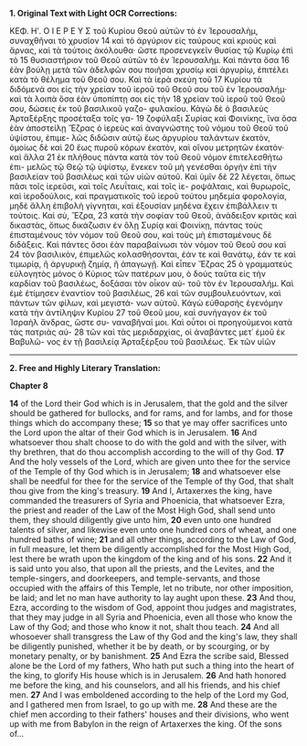 **1. Original Text with Light OCR Corrections:**

ΚΕΦ. Ηʹ. Ο Ι Ε Ρ Ε Υ Σ
τοῦ Κυρίου Θεοῦ αὐτῶν τὸ ἐν Ἱερουσαλὴμ, συναχθῆναι τὸ χρυσίον 14
καὶ τὸ ἀργύριον εἰς ταύρους καὶ κριοὺς καὶ ἄρνας, καὶ τὰ
τούτοις ἀκόλουθα· ὥστε προσενεγκεῖν θυσίας τῷ Κυρίῳ ἐπὶ τὸ 15
θυσιαστήριον τοῦ Θεοῦ αὐτῶν τὸ ἐν Ἱερουσαλήμ. Καὶ πάντα ὅσα 16
ἐὰν βούλῃ μετὰ τῶν ἀδελφῶν σου ποιῆσαι χρυσίῳ καὶ ἀργυρίῳ,
ἐπιτέλει κατὰ τὸ θέλημα τοῦ Θεοῦ σου. Καὶ τὰ ἱερὰ σκεύη τοῦ 17
Κυρίου τὰ διδόμενά σοι εἰς τὴν χρείαν τοῦ ἱεροῦ τοῦ Θεοῦ σου τοῦ
ἐν Ἱερουσαλήμ· καὶ τὰ λοιπὰ ὅσα ἐὰν ὑποπίπτῃ σοι εἰς τὴν 18
χρείαν τοῦ ἱεροῦ τοῦ Θεοῦ σου, δώσεις ἐκ τοῦ βασιλικοῦ γαζο-
φυλακίου. Κἀγὼ δὲ ὁ βασιλεὺς Ἀρταξέρξης προσέταξα τοῖς γα- 19
ζοφύλαξι Συρίας καὶ Φοινίκης, ἵνα ὅσα ἐὰν ἀποστείλῃ Ἔζρας ὁ
ἱερεὺς καὶ ἀναγνώστης τοῦ νόμου τοῦ Θεοῦ τοῦ ὑψίστου, ἐπιμε-
λῶς διδῶσιν αὐτῷ ἕως ἀργυρίου ταλάντων ἑκατὸν, ὁμοίως δὲ καὶ 20
ἕως πυροῦ κόρων ἑκατὸν, καὶ οἴνου μετρητῶν ἑκατὸν· καὶ ἄλλα 21
ἐκ πλήθους πάντα κατὰ τὸν τοῦ Θεοῦ νόμον ἐπιτελεσθήτω ἐπι-
μελῶς τῷ Θεῷ τῷ ὑψίστῳ, ἕνεκεν τοῦ μὴ γενέσθαι ὀργὴν ἐπὶ
τὴν βασιλείαν τοῦ βασιλέως καὶ τῶν υἱῶν αὐτοῦ. Καὶ ὑμῖν δὲ 22
λέγεται, ὅπως πᾶσι τοῖς ἱερεῦσι, καὶ τοῖς Λευΐταις, καὶ τοῖς ἱε-
ροψάλταις, καὶ θυρωροῖς, καὶ ἱεροδούλοις, καὶ πραγματικοῖς τοῦ
ἱεροῦ τούτου μηδεμία φορολογία, μηδὲ ἄλλη ἐπιβολὴ γίγνηται,
καὶ ἐξουσίαν μηδένα ἔχειν ἐπιβάλλειν τι τούτοις. Καὶ σὺ, Ἔζρα, 23
κατὰ τὴν σοφίαν τοῦ Θεοῦ, ἀνάδειξον κριτὰς καὶ δικαστὰς, ὅπως
δικάζωσιν ἐν ὅλῃ Συρίᾳ καὶ Φοινίκῃ, πάντας τοὺς ἐπισταμένους
τὸν νόμον τοῦ Θεοῦ σου, καὶ τοὺς μὴ ἐπισταμένους δὲ διδάξεις.
Καὶ πάντες ὅσοι ἐὰν παραβαίνωσι τὸν νόμον τοῦ Θεοῦ σου καὶ 24
τὸν βασιλικὸν, ἐπιμελῶς κολασθήσονται, ἐάν τε καὶ θανάτῳ, ἐάν
τε καὶ τιμωρίᾳ, ἢ ἀργυρικῇ ζημίᾳ, ἢ ἀπαγωγῇ. Καὶ εἶπεν Ἔζρας 25
ὁ γραμματεὺς εὐλογητὸς μόνος ὁ Κύριος τῶν πατέρων μου, ὁ
δοὺς ταῦτα εἰς τὴν καρδίαν τοῦ βασιλέως, δοξάσαι τὸν οἶκον αὐ-
τοῦ τὸν ἐν Ἱερουσαλήμ. Καὶ ἐμὲ ἐτίμησεν ἐναντίον τοῦ βασιλέως, 26
καὶ τῶν συμβουλευόντων, καὶ πάντων τῶν φίλων, καὶ μεγιστά-
νων αὐτοῦ. Κἀγὼ εὐθαρσὴς ἐγενόμην κατὰ τὴν ἀντίληψιν Κυρίου 27
τοῦ Θεοῦ μου, καὶ συνήγαγον ἐκ τοῦ Ἰσραὴλ ἄνδρας, ὥστε συ-
ναναβῆναί μοι. Καὶ οὗτοι οἱ προηγούμενοι κατὰ τὰς πατριὰς αὐ- 28
τῶν καὶ τὰς μεριδαρχίας, οἱ ἀναβάντες μετ᾽ ἐμοῦ ἐκ Βαβυλῶ-
νος ἐν τῇ βασιλείᾳ Ἀρταξέρξου τοῦ βασιλέως. Ἐκ τῶν υἱῶν

---

**2. Free and Highly Literary Translation:**

**Chapter 8**

**14** of the Lord their God which is in Jerusalem, that the gold and the silver should be gathered for bullocks, and for rams, and for lambs, and for those things which do accompany these;
**15** so that ye may offer sacrifices unto the Lord upon the altar of their God which is in Jerusalem.
**16** And whatsoever thou shalt choose to do with the gold and with the silver, with thy brethren, that do thou accomplish according to the will of thy God.
**17** And the holy vessels of the Lord, which are given unto thee for the service of the Temple of thy God which is in Jerusalem;
**18** and whatsoever else shall be needful for thee for the service of the Temple of thy God, that shalt thou give from the king's treasury.
**19** And I, Artaxerxes the king, have commanded the treasurers of Syria and Phoenicia, that whatsoever Ezra, the priest and reader of the Law of the Most High God, shall send unto them, they should diligently give unto him,
**20** even unto one hundred talents of silver, and likewise even unto one hundred cors of wheat, and one hundred baths of wine;
**21** and all other things, according to the Law of God, in full measure, let them be diligently accomplished for the Most High God, lest there be wrath upon the kingdom of the king and of his sons.
**22** And it is said unto you also, that upon all the priests, and the Levites, and the temple-singers, and doorkeepers, and temple-servants, and those occupied with the affairs of this Temple, let no tribute, nor other imposition, be laid; and let no man have authority to lay aught upon these.
**23** And thou, Ezra, according to the wisdom of God, appoint thou judges and magistrates, that they may judge in all Syria and Phoenicia, even all those who know the Law of thy God; and those who know it not, shalt thou teach.
**24** And all whosoever shall transgress the Law of thy God and the king's law, they shall be diligently punished, whether it be by death, or by scourging, or by monetary penalty, or by banishment.
**25** And Ezra the scribe said, Blessed alone be the Lord of my fathers, Who hath put such a thing into the heart of the king, to glorify His house which is in Jerusalem.
**26** And hath honored me before the king, and his counselors, and all his friends, and his chief men.
**27** And I was emboldened according to the help of the Lord my God, and I gathered men from Israel, to go up with me.
**28** And these are the chief men according to their fathers' houses and their divisions, who went up with me from Babylon in the reign of Artaxerxes the king. Of the sons of...